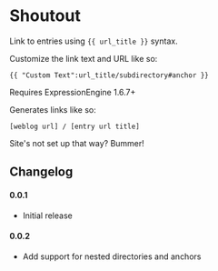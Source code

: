 
Shoutout
======================================================================

Link to entries using `{{ url_title }}` syntax.

Customize the link text and URL like so:

`{{ "Custom Text":url_title/subdirectory#anchor }}`

Requires ExpressionEngine 1.6.7+

Generates links like so:

`[weblog url] / [entry url title]`

Site's not set up that way? Bummer!


Changelog
----------------------------------------------------------------------

####  0.0.1  #########################################################
- Initial release

####  0.0.2  #########################################################
- Add support for nested directories and anchors